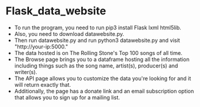 # Flask_data_website
- To run the program, you need to run pip3 install Flask lxml html5lib.
- Also, you need to download datawebsite.py.
- Then run datawebsite.py and run python3 datawebsite.py and visit "http://your-ip:5000."
- The data hosted is on The Rolling Stone's Top 100 songs of all time. 
- The Browse page brings you to a dataframe hosting all the information including things such as the song name, artist(s), producer(s) and writer(s). 
- The API page allows you to customize the data you're looking for and it will return exactly that. 
- Additionally, the page has a donate link and an email subscription option that allows you to sign up for a mailing list. 
